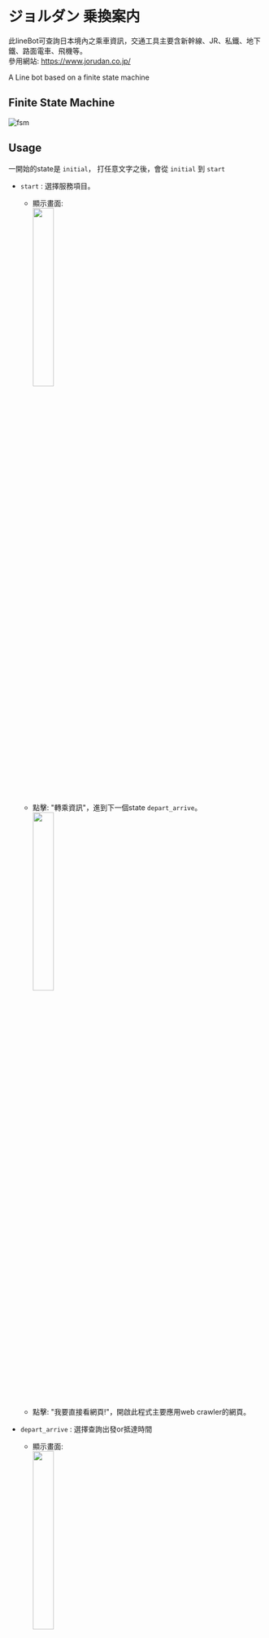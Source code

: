 # ジョルダン 乗換案内
此lineBot可查詢日本境內之乘車資訊，交通工具主要含新幹線、JR、私鐵、地下鐵、路面電車、飛機等。  
參用網站: https://www.jorudan.co.jp/

A Line bot based on a finite state machine

## Finite State Machine
![fsm](./img/fsm.png)

## Usage
一開始的state是 `initial`，
打任意文字之後，會從 `initial` 到 `start`
* `start` : 選擇服務項目。
	* 顯示畫面: 
		<div align="left">
			<img src="./img/start.jpg" width="30%" height = "30%">
		</div>
	* 點擊: "轉乘資訊"，進到下一個state `depart_arrive`。
		<div align="left">
			<img src="./img/depart_arrive.jpg" width="30%" height = "30%">
		</div>
	* 點擊: "我要直接看網頁!"，開啟此程式主要應用web crawler的網頁。

* `depart_arrive` : 選擇查詢出發or抵達時間
	* 顯示畫面: 
		<div align="left">
			<img src="./img/depart_arrive2.jpg" width="30%" height = "30%">
		</div>
	* 點擊: "出發"，進到下一個state `time`。
		<div align="left">
			<img src="./img/depart.jpg" width="30%" height = "30%">
		</div>
	* 點擊: "抵達"，進到下一個state `time`。
		<div align="left">
			<img src="./img/arrive.jpg" width="30%" height = "30%">
		</div>

* `time` : 輸入欲查詢時間
	* 顯示畫面:
		<div align="left">
			<img src="./img/time.jpg" width="30%" height = "30%">
		</div>
	* 點擊: "請選擇日期與時間"。
		<div align="left">
			<img src="./img/time_scroll.jpg" width="30%" height = "30%">
		</div>
	* 點擊: "傳送"，進到下一個state `station`。
		<div align="left">
			<img src="./img/time_decide.jpg" width="30%" height = "30%">
		</div>

* `station` : 輸入起訖站名
	* 顯示畫面:
		<div align="left">
			<img src="./img/station.jpg" width="30%" height = "30%">
		</div>
	* 輸入: 札幌 菊川 (敘述完整之兩站名)，
	經由state `get_station` 爬蟲判斷其完整後，進到下個state `show`。
		<div align="left">
			<img src="./img/complete.jpg" width="30%" height = "30%">
		</div>
	* 輸入: 弘明寺 東雲 (敘述不完整之兩站名)，
	經由state `get_station` 爬蟲判斷其不完整後，進到下個state `kouho`。
		<div align="left">
			<img src="./img/incomplete.jpg" width="30%" height = "30%">
		</div>

* `show` : 爬蟲並顯示轉乘資訊
	* 顯示畫面:
		<div align="left">
			<img src="./img/show.jpg" width="30%" height = "30%">
		</div>
		<div align="left">
			<img src="./img/show2.jpg" width="30%" height = "30%">
		</div>
	* 點擊: "謝謝"，回到原本的state `start`。
		<div align="left">
			<img src="./img/thanks.jpg" width="30%" height = "30%">
		</div>

* `kouho` :列出建議起迄站，供用戶選擇
	* 顯示畫面:
		<div align="left">
			<img src="./img/kouho.jpg" width="30%" height = "30%">
		</div>
	* 選擇起訖站後，經 `tmp` `tmp2` 兩states，爬蟲並顯示轉乘資訊。
		<div align="left">
			<img src="./img/show3.jpg" width="30%" height = "30%">
		</div>
		<div align="left">
			<img src="./img/show4.jpg" width="30%" height = "30%">
		</div>
	* 點擊: "謝謝"，回到原本的state `start`。
		<div align="left">
			<img src="./img/thanks2.jpg" width="30%" height = "30%">
		</div>

```sh
  所有state皆可藉由輸入"重新查詢"，回到state `start`。
```
<div align="left">
	<img src="./img/restart.jpg" width="30%" height = "30%">
</div>

## 心得
此次計算理論課程之期末project讓我學習到非常多東西，了解到如何以FSM來控制程式流程、認識到如何製作一個LineBot聊天室、也學會了一些網路爬蟲的基礎。  
過往時常都是使用C++來寫學校功課，而此次作業因為大量接觸python，做完後我才更認識到他的功能之強大。  
程式中使用許多python的變數，如string、list和dict；引用了許多套件，如linebot、beautifulsoup4等等，開發過程也使用了line developer的flex message simulator。  
以上種種方便好用的工具，都是前人辛苦開發的基業，能夠使用這些工具來寫程式，真的是我莫大的榮幸。  
寫程式的過程十分感動，總會想著:「如果沒有這些強大的工具該怎麼辦」。  
  
程式的主題也是自己很喜歡的主題，因為日本的交通網路非常複雜，所以想著如果有個程式可以輸入起點終點，就告訴用戶該怎麼走、如何轉乘，那就太好了。  
剛好，因緣際會發現了 https://www.jorudan.co.jp/ 這個網站，於是倚仗著他，我用網路爬蟲實現了這樣的一個聊天室。  
開發的過程中很有成就感，每完成一個小功能，看到lineBot有如想像中的回覆，就總能開心個好幾分鐘。

## Reference
https://github.com/NCKU-CCS/TOC-Project-2020/blob/master/README.md
https://www.youtube.com/watch?v=9Z9xKWfNo7k&ab_channel=%E5%BD%AD%E5%BD%AD%E7%9A%84%E8%AA%B2%E7%A8%8B
https://www.youtube.com/watch?v=vsxZ_4sFWoU&t=313s&ab_channel=Maso%E7%9A%84%E8%90%AC%E4%BA%8B%E5%B1%8B
https://ithelp.ithome.com.tw/articles/10229719
https://ithelp.ithome.com.tw/articles/10195640
https://blog.gtwang.org/programming/python-beautiful-soup-module-scrape-web-pages-tutorial/2/
https://www.jorudan.co.jp/
https://developers.line.biz/flex-simulator/?status=success
https://stackoverflow.com/ <3
